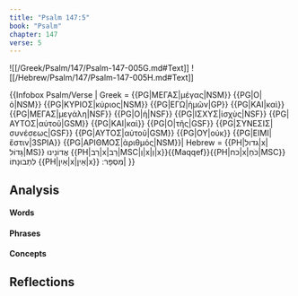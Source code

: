 ```yaml
---
title: "Psalm 147:5"
book: "Psalm"
chapter: 147
verse: 5
---
```

![[/Greek/Psalm/147/Psalm-147-005G.md#Text]]
![[/Hebrew/Psalm/147/Psalm-147-005H.md#Text]]

{{Infobox Psalm/Verse |
  Greek = {{PG|ΜΕΓΑΣ|μέγας|NSM}} {{PG|Ο|ὁ|NSM}} {{PG|ΚΥΡΙΟΣ|κύριος|NSM}} {{PG|ΕΓΩ|ἡμῶν|GP}} {{PG|ΚΑΙ|καὶ}} {{PG|ΜΕΓΑΣ|μεγάλη|NSF}} {{PG|Ο|ἡ|NSF}} {{PG|ΙΣΧΥΣ|ἰσχὺς|NSF}} {{PG|ΑΥΤΟΣ|αὐτοῦ|GSM}} {{PG|ΚΑΙ|καὶ}} {{PG|Ο|τῆς|GSF}} {{PG|ΣΥΝΕΣΙΣ|συνέσεως|GSF}} {{PG|ΑΥΤΟΣ|αὐτοῦ|GSM}} {{PG|ΟΥ|οὐκ}} {{PG|ΕΙΜΙ|ἔστιν|3SPIA}} {{PG|ΑΡΙΘΜΟΣ|ἀριθμός|NSM}}|
  Hebrew = {{PH|גדול|x|גָּדוֹל|MS}}
אֲדוֹנֵינוּ
{{PH|רַב|x|רַב|MSC|וְ|x|וְ|x}}{{Maqqef}}{{PH|כח|x|כֹּחַ|MSC}}
לִתְבוּנָתוֹ
{{PH|אַיִן|x|אֵין|x}}
מִסְפָּר
׃|
}}

## Analysis

#### Words

#### Phrases

#### Concepts

## Reflections
